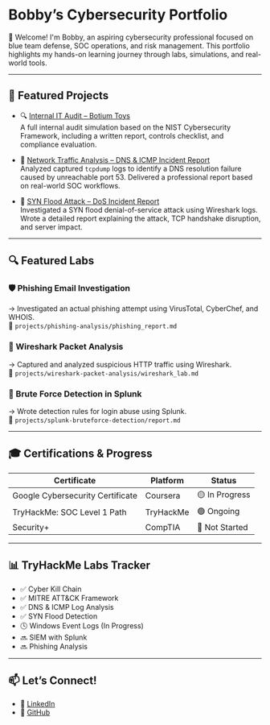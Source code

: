 # Bobby’s Cybersecurity Portfolio

👋 Welcome! I'm Bobby, an aspiring cybersecurity professional focused on blue team defense, SOC operations, and risk management. This portfolio highlights my hands-on learning journey through labs, simulations, and real-world tools.

---

## 🧪 Featured Projects

- 🔍 [Internal IT Audit – Botium Toys](./botium-toys-audit)  
  A full internal audit simulation based on the NIST Cybersecurity Framework, including a written report, controls checklist, and compliance evaluation.

- 📡 [Network Traffic Analysis – DNS & ICMP Incident Report](./network-traffic-analysis)  
  Analyzed captured `tcpdump` logs to identify a DNS resolution failure caused by unreachable port 53. Delivered a professional report based on real-world SOC workflows.

- 🛑 [SYN Flood Attack – DoS Incident Report](./network-attacks/syn-flood-analysis)  
  Investigated a SYN flood denial-of-service attack using Wireshark logs. Wrote a detailed report explaining the attack, TCP handshake disruption, and server impact.

---

## 🔍 Featured Labs

### 🛡️ Phishing Email Investigation  
→ Investigated an actual phishing attempt using VirusTotal, CyberChef, and WHOIS.  
📄 `projects/phishing-analysis/phishing_report.md`

### 📶 Wireshark Packet Analysis  
→ Captured and analyzed suspicious HTTP traffic using Wireshark.  
📄 `projects/wireshark-packet-analysis/wireshark_lab.md`

### 🧠 Brute Force Detection in Splunk  
→ Wrote detection rules for login abuse using Splunk.  
📄 `projects/splunk-bruteforce-detection/report.md`

---

## 🎓 Certifications & Progress

| Certificate                        | Platform     | Status         |
|-----------------------------------|--------------|----------------|
| Google Cybersecurity Certificate | Coursera     | 🟡 In Progress |
| TryHackMe: SOC Level 1 Path      | TryHackMe    | 🟢 Ongoing     |
| Security+                        | CompTIA      | 🔴 Not Started |

---

## 📊 TryHackMe Labs Tracker

- ✅ Cyber Kill Chain  
- ✅ MITRE ATT&CK Framework  
- ✅ DNS & ICMP Log Analysis  
- ✅ SYN Flood Detection  
- 🕓 Windows Event Logs (In Progress)  
- 🔜 SIEM with Splunk  
- 🔜 Phishing Analysis

---

## 📫 Let’s Connect!

- 🔗 [LinkedIn](https://linkedin.com/in/YOURUSERNAME)
- 💼 [GitHub](https://github.com/YOURUSERNAME)
